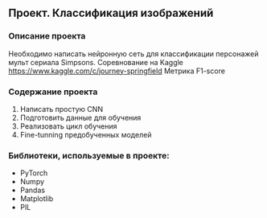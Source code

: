 ## Проект. Классификация изображений
### Описание проекта

Необходимо написать нейронную сеть для классификации персонажей мульт сериала Simpsons.
Соревнование на Kaggle https://www.kaggle.com/c/journey-springfield
Метрика F1-score

### Содержание проекта 
1) Написать простую CNN
2) Подготовить данные для обучения
3) Реализовать цикл обучения
4) Fine-tunning предобученных моделей

### Библиотеки, используемые в проекте:
- PyTorch
- Numpy 
- Pandas
- Matplotlib
- PIL
